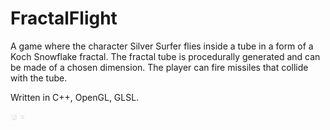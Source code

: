 # FractalFlight
A game where the character Silver Surfer flies inside a tube in a form of a Koch Snowflake fractal. The fractal tube is procedurally generated and can be made of a chosen dimension. The player can fire missiles that collide with the tube. 

Written in C++, OpenGL, GLSL.

<img src="https://github.com/FireDweller/FractalFlight/blob/master/screenshot1.JPG" alt="Mountain View" style="width:10px; height:10px;">

<img src="https://github.com/FireDweller/FractalFlight/blob/master/screenshot2.JPG" alt="Mountain View" style="width:10px; height:10px;">
